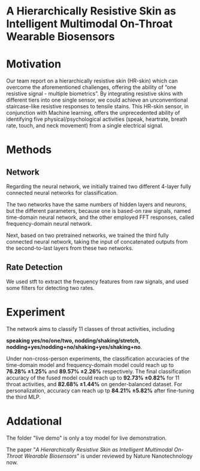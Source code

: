 # A Hierarchically Resistive Skin as Intelligent Multimodal On-Throat Wearable Biosensors

Motivation
==========
Our team report on a hierarchically resistive skin (HR-skin) which can overcome the aforementioned challenges, offering the ability of “one resistive signal - multiple biometrics”. By integrating resistive skins with different tiers into one single sensor, we could achieve an unconventional staircase-like resistive responses to tensile stains. This HR-skin sensor, in conjunction with Machine learning, offers the unprecedented ability of identifying five physical/psychological activities (speak, heartrate, breath rate, touch, and neck movement) from a single electrical signal.

Methods
=======

Network
-------
Regarding the neural network, we initially trained two different 4-layer fully connected neural networks for classification. 

The two networks have the same numbers of hidden layers and neurons, but the different parameters, because one is based-on raw signals, named time-domain neural network, and the other employed FFT responses, called frequency-domain neural network.

Next, based on two pretrained networks, we trained the third fully connected neural network, taking the input of concatenated outputs from the second-to-last layers from these two networks.

Rate Detection
-----------------
We used stft to extract the frequency features from raw signals, and used some filters for detecting two rates.

Experiment
==========
The network aims to classify 11 classes of throat activities, including 

**speaking yes/no/one/two, nodding/shaking/stretch, nodding+yes/nodding+no/shaking+yes/shaking+no**. 

Under non-cross-person experiments, the classification accuracies of the time-domain model and frequency-domain model could reach up to **76.28% ±1.25%** and **89.57% ±2.26%** respectively. The final classification accuracy of the fused model could reach up to **92.73% ±0.82%** for 11 throat activities, and **82.68% ±1.44%** on gender-balanced dataset. For personalization, accuracy can reach up tp **84.21% ±5.82%** after fine-tuning the third MLP.

Addational
==========
The folder "live demo" is only a toy model for live demonstration.

The paper "*A Hierarchically Resistive Skin as Intelligent Multimodal On-Throat Wearable Biosensors*" is under reviewed by Nature Nanotechnology now.
